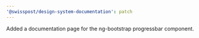 ```yaml
---
'@swisspost/design-system-documentation': patch
---
```


Added a documentation page for the ng-bootstrap progressbar component.
